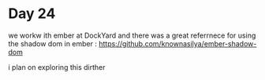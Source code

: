 # Day 24

we workw ith ember at DockYard and there was a great referrnece for using the shadow dom in ember : https://github.com/knownasilya/ember-shadow-dom

i plan on exploring this dirther
